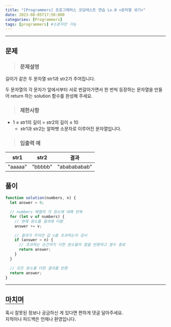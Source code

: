```yaml
---
title: "[Programmers] 프로그래머스 코딩테스트 연습 Lv.0 <문자열 섞기>"
date: 2023-08-05T17:50:000
categories: [Programmers]
tags: [programmers] #소문자만 가능
---
```


---

## <b>문제</b>

<h3><blockquote>문제설명
</blockquote></h3>

길이가 같은 두 문자열 str1과 str2가 주어집니다.

두 문자열의 각 문자가 앞에서부터 서로 번갈아가면서 한 번씩 등장하는 문자열을 만들어 return 하는 solution 함수를 완성해 주세요.

<h3><blockquote>제한사항
</blockquote></h3>

- 1 ≤ str1의 길이 = str2의 길이 ≤ 10
  - str1과 str2는 알파벳 소문자로 이루어진 문자열입니다.

<h3><blockquote>입출력 예
</blockquote></h3>

| str1    |  str2   |     결과     |
| ------- | :-----: | :----------: |
| "aaaaa" | "bbbbb" | "ababababab" |

## <b>풀이</b>

```js
function solution(numbers, n) {
  let answer = 0;

  // numbers 배열의 각 원소에 대해 반복
  for (let v of numbers) {
    // 현재 원소를 결과에 더함
    answer += v;

    // 결과가 주어진 값 n을 초과하는지 검사
    if (answer > n) {
      // 초과하는 순간까지 더한 원소들의 합을 반환하고 함수 종료
      return answer;
    }
  }

  // 모든 원소를 더한 결과를 반환
  return answer;
}
```

---

## <b style="border-bottom:2px solid gray"><b>마치며</b></b>

<P>혹시 잘못된 정보나 궁금하신 게 있다면 편하게 댓글 달아주세요.<br/>
지적이나 피드백은 언제나 환영입니다.</p>
